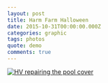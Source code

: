```yaml
---
layout: post
title: Harm Farm Halloween
date: 2015-10-31T00:00:00.000Z
categories: graphic
tags: photos
quote: demo
comments: true
---
```


<a href="/img/harm.gif" class="swipebox" title="HV repairing the pool cover">
<img src="/img/harm.gif" alt="HV repairing the pool cover" class="img img-responsive">
</a>
